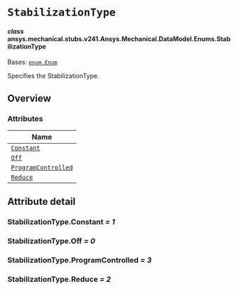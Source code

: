 <!-- vale off -->

<a id="stabilizationtype"></a>

# `StabilizationType`

<a id="ansys.mechanical.stubs.v241.Ansys.Mechanical.DataModel.Enums.StabilizationType"></a>

#### *class* ansys.mechanical.stubs.v241.Ansys.Mechanical.DataModel.Enums.StabilizationType

Bases: [`enum.Enum`](https://docs.python.org/3/library/enum.html#enum.Enum)

Specifies the StabilizationType.

<!-- !! processed by numpydoc !! -->

<a id="overview"></a>

## Overview

### Attributes

| Name |
| ------------------------------------------------------------- |
| [`Constant`](#StabilizationType.Constant) |
| [`Off`](#StabilizationType.Off) |
| [`ProgramControlled`](#StabilizationType.ProgramControlled) |
| [`Reduce`](#StabilizationType.Reduce) |

<a id="attribute-detail"></a>

## Attribute detail

<a id="StabilizationType.Constant"></a>

### StabilizationType.Constant *= 1*

<a id="StabilizationType.Off"></a>

### StabilizationType.Off *= 0*

<a id="StabilizationType.ProgramControlled"></a>

### StabilizationType.ProgramControlled *= 3*

<a id="StabilizationType.Reduce"></a>

### StabilizationType.Reduce *= 2*

<!-- vale on -->
